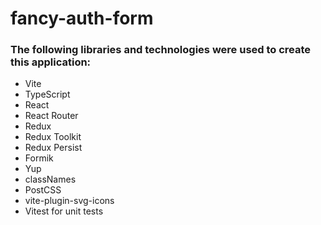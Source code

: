 # fancy-auth-form
### The following libraries and technologies were used to create this application:
- Vite
- TypeScript
- React
- React Router
- Redux
- Redux Toolkit
- Redux Persist
- Formik
- Yup
- classNames
- PostCSS
- vite-plugin-svg-icons
- Vitest for unit tests
